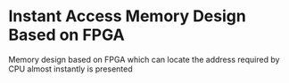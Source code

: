 # Instant Access Memory Design Based on FPGA
 Memory design based on FPGA which can locate the address required by CPU almost instantly is presented 
